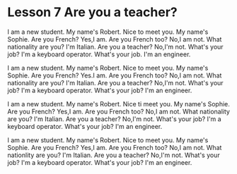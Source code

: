 # Lesson 7 Are you a teacher?

I am a new student.
My name's Robert.
Nice to meet you.
My name's Sophie.
Are you French?
Yes,I am.
Are you French too?
No,I am not.
What nationality are you?
I'm Italian.
Are you a teacher?
No,I'm not.
What's your job?
I'm a keyboard operator.
What's your job.
I'm an engineer.





I am a new student.
My name's Robert.
Nice to meet you.
My name's Sophie.
Are you French?
Yes.I am.
Are you French too?
No,I am not.
What nationality are you?
I'm Italian.
Are you a teacher?
No,I'm not.
What's your job?
I'm a keyboard operator.
What's your job?
I'm an engineer. 


I am a new student.
My name's Robert.
Nice ti meet you.
My name's Sophie.
Are you French?
Yes,I am.
Are you French too?
No,I am not.
What nationality are you?
I'm Italian.
Are you a teacher?
No,I'm not.
What's your job?
I'm a keyboard operator.
What's your job?
I'm an engineer.


I am a new student.
My  name's Robert.
Nice to meet you.
My name's Sophie.
Are you French?
Yes,I am.
Are you French too?
No,I am not.
What nationlity are you?
I'm Italian.
Are you a teacher?
No,I'm not.
What's your job?
I'm a keyboard operator.
What's your job?
I'm an engineer.